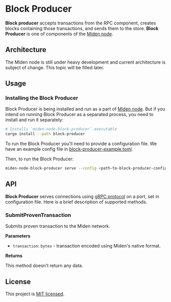 # Block Producer

**Block producer** accepts transactions from the RPC component, creates blocks containing those transactions, and 
sends them to the store. 
**Block Producer** is one of components of the [Miden node](..). 

## Architecture

The Miden node is still under heavy development and current architecture is subject of change. 
This topic will be filled later.

## Usage

### Installing the Block Producer

Block Producer is being installed and run as a part of [Miden node](../README.md#installing-the-node). 
But if you intend on running Block Producer as a separated process, you need to install and run it separately:

```sh
# Installs `miden-node-block-producer` executable
cargo install --path block-producer
```

To run the Block Producer you'll need to provide a configuration file. We have an example config file in [block-producer-example.toml](block-producer-example.toml).

Then, to run the Block Producer:

```sh
miden-node-block-producer serve --config <path-to-block-producer-config-file>
```

## API

**Block Producer** serves connections using [gRPC protocol](https://grpc.io) on a port, set in configuration file. Here is a brief
description of supported methods.

### SubmitProvenTransaction

Submits proven transaction to the Miden network.

**Parameters**

* `transaction`: `bytes` - transaction encoded using Miden's native format.

**Returns**

This method doesn't return any data.

## License
This project is [MIT licensed](../LICENSE).
